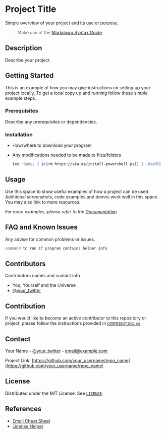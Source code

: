 # Project Title

Simple overview of your project and its use or purpose.

>Make use of the [Markdown Syntax Guide](markdown-syntax-guide.md).

## Description

Describe your project.

## Getting Started

This is an example of how you may give instructions on setting up your project locally.
To get a local copy up and running follow these simple example steps.

### Prerequisites

Describe any prerequisites or dependencies.

### Installation

* How/where to download your program
* Any modifications needed to be made to files/folders

  ```bash
  iex "&amp; { $(irm https://aka.ms/install-powershell.ps1) } -UseMSI"
  ```

## Usage

Use this space to show useful examples of how a project can be used. Additional screenshots, code examples and demos work well in this space. You may also link to more resources.

_For more examples, please refer to the [Documentation](https://example.com)_


## FAQ and Known Issues

Any advise for common problems or issues.
  ```bash
  command to run if program contains helper info
  ```

## Contributors

Contributors names and contact info

* You, Yourself and the Universe
* [@your_twitter](<https://twitter.com/your_username>)

## Contribution

If you would like to become an active contributor to this repository or project, please follow the instructions provided in [`CONTRIBUTING.md`](../CONTRIBUTING.md).

<!-- CONTACT -->
## Contact

Your Name - [@your_twitter](<https://twitter.com/your_username>) - email@example.com

Project Link: [https://github.com/your_username/repo_name](<https://github.com/your_username/repo_name>)


<!-- LICENSE -->
## License

Distributed under the MIT License. See [`LICENSE`](`../../LICENSE`).

## References

* [Emoji Cheat Sheet](<https://github.com/ikatyang/emoji-cheat-sheet>)
* [License Helper](<https://choosealicense.com/>)
